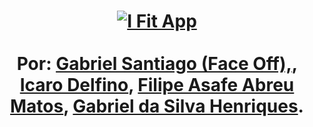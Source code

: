<h1 align="center">
    <a href="https://i-fit-delivery.github.io/I-Fit-App/"><img alt="I Fit App" src="https://res.cloudinary.com/face-studio/image/upload/v1631386225/I%20Fit/appbannergit_ce6llw.jpg"/>
    <br></a>
<br>
Por: 
<a href="https://github.com/OFaceOff">Gabriel Santiago (Face Off),</a>, <a href="">Icaro Delfino</a>, <a href="">Filipe Asafe Abreu Matos</a>, <a href="">Gabriel da Silva Henriques</a>.